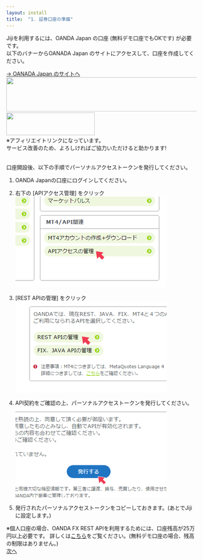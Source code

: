 ```yaml
---
layout: install
title:  "1. 証券口座の準備"
---
```


<p>Jijiを利用するには、OANDA Japan の口座 (無料デモ口座でもOKです) が必要です。<br/>
以下のバナーからOANADA Japan のサイトにアクセスして、口座を作成してください。</p>

<div class="link_to_oanda">
<a class="link_to_oanda" href="https://click.j-a-net.jp/1578403/517576/" target="_blank">
→ OANADA Japan のサイトへ
</a>
<a class="link_to_oanda large" href="https://click.j-a-net.jp/1578403/517576/" target="_blank">
  <img src="https://image.j-a-net.jp/1578403/517576/" width="728" height="90"  border="0" />
</a>
<a class="link_to_oanda small" href="https://click.j-a-net.jp/1578403/518058/" target="_blank">
  <img src="https://image.j-a-net.jp/1578403/518058/" width="234" height="60"  border="0" />
</a>
</div>
<div class="notice no_indent">
※アフィリエイトリンクになっています。<br/>サービス改善のため、よろしければご協力いただけると助かります!
</div>

<br/>

口座開設後、以下の手順でパーソナルアクセストークンを発行してください。

1. OANDA Japanの口座にログインしてください。

2. 右下の [APIアクセス管理] をクリック
![手順1](/images/install/prepare_securities_01.png)

3. [REST APIの管理] をクリック
![手順2](/images/install/prepare_securities_02.png)

4. API契約をご確認の上、パーソナルアクセストークンを発行してください。
![手順3](/images/install/prepare_securities_03.png)

5. 発行されたパーソナルアクセストークンをコピーしておきます。(あとでJijiに設定します。)

<div class="notice no_indent">
※個人口座の場合、OANDA FX REST APIを利用するためには、口座残高が25万円以上必要です。
  詳しくは<a href="http://www.oanda.jp/api/" target="_blank">こちら</a>をご覧ください。(無料デモ口座の場合、残高の制限はありません。)
</div>

<div class="next">
  <a href="020000_install_server.html">次へ</a>
</div>


<script >
$( document ).ready(function() {
  $('a.link_to_oanda').on('click', function() {
    ga('send', 'event', 'install', 'create_oanda_account');
  });
});
</script>
